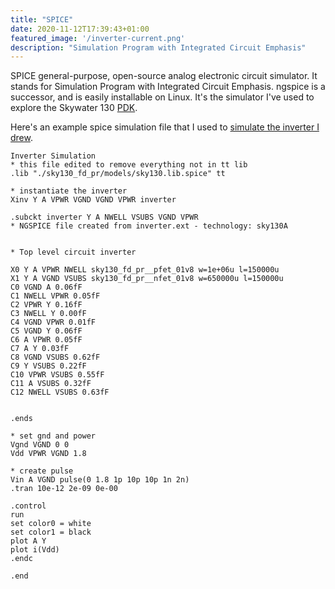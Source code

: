 ```yaml
---
title: "SPICE"
date: 2020-11-12T17:39:43+01:00
featured_image: '/inverter-current.png'
description: "Simulation Program with Integrated Circuit Emphasis"
---
```


SPICE general-purpose, open-source analog electronic circuit simulator. It stands for Simulation Program with Integrated Circuit Emphasis.
ngspice is a successor, and is easily installable on Linux. It's the simulator I've used to explore the Skywater 130 [PDK](/terminology/pdk).

Here's an example spice simulation file that I used to [simulate the inverter I drew](/post/inverter).

    Inverter Simulation
    * this file edited to remove everything not in tt lib
    .lib "./sky130_fd_pr/models/sky130.lib.spice" tt

    * instantiate the inverter
    Xinv Y A VPWR VGND VGND VPWR inverter

    .subckt inverter Y A NWELL VSUBS VGND VPWR
    * NGSPICE file created from inverter.ext - technology: sky130A


    * Top level circuit inverter

    X0 Y A VPWR NWELL sky130_fd_pr__pfet_01v8 w=1e+06u l=150000u
    X1 Y A VGND VSUBS sky130_fd_pr__nfet_01v8 w=650000u l=150000u
    C0 VGND A 0.06fF
    C1 NWELL VPWR 0.05fF
    C2 VPWR Y 0.16fF
    C3 NWELL Y 0.00fF
    C4 VGND VPWR 0.01fF
    C5 VGND Y 0.06fF
    C6 A VPWR 0.05fF
    C7 A Y 0.03fF
    C8 VGND VSUBS 0.62fF
    C9 Y VSUBS 0.22fF
    C10 VPWR VSUBS 0.55fF
    C11 A VSUBS 0.32fF
    C12 NWELL VSUBS 0.63fF


    .ends

    * set gnd and power
    Vgnd VGND 0 0
    Vdd VPWR VGND 1.8

    * create pulse
    Vin A VGND pulse(0 1.8 1p 10p 10p 1n 2n)
    .tran 10e-12 2e-09 0e-00

    .control
    run
    set color0 = white
    set color1 = black
    plot A Y
    plot i(Vdd)
    .endc

    .end
